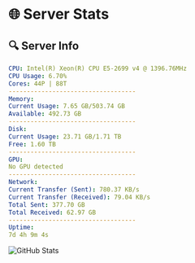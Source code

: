 # 🌐 Server Stats
## 🔍 Server Info
```yaml
CPU: Intel(R) Xeon(R) CPU E5-2699 v4 @ 1396.76MHz
CPU Usage: 6.70%
Cores: 44P | 88T
-----------------------------------
Memory:
Current Usage: 7.65 GB/503.74 GB
Available: 492.73 GB
-----------------------------------
Disk:
Current Usage: 23.71 GB/1.71 TB
Free: 1.60 TB
-----------------------------------
GPU:
No GPU detected
-----------------------------------
Network:
Current Transfer (Sent): 780.37 KB/s
Current Transfer (Received): 79.04 KB/s
Total Sent: 377.70 GB
Total Received: 62.97 GB
-----------------------------------
Uptime:
7d 4h 9m 4s
```
![GitHub Stats](https://img.shields.io/badge/Updated-2025-04-26_21:17:52-blue)